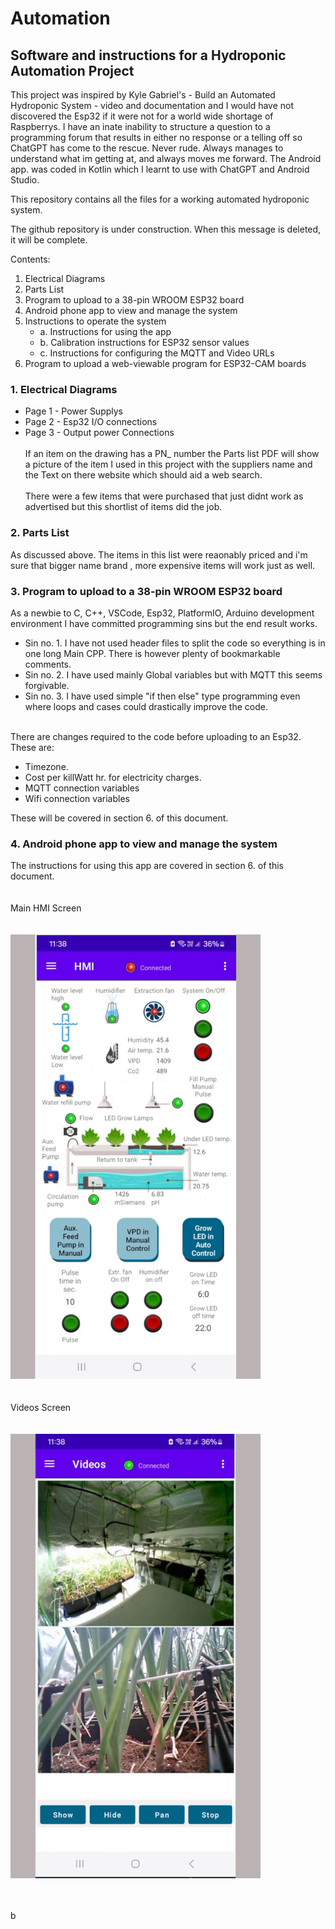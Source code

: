 # Automation
## Software and instructions for a Hydroponic Automation Project

This project was inspired by Kyle Gabriel's - Build an Automated Hydroponic System - video and documentation and I would have not discovered the Esp32 if it were not for a world wide shortage of Raspberrys.
I have an inate inability to structure a question to a programming forum that results in either no response or a telling off so ChatGPT has come to the rescue. Never rude. Always manages to understand 
what im getting at, and always moves me forward. The Android app. was coded in Kotlin which I learnt to use with ChatGPT and Android Studio.

This repository contains all the files for a working automated hydroponic system.

The github repository is under construction. When this message is deleted, it will be complete.

Contents:

1. Electrical Diagrams
2. Parts List
3. Program to upload to a 38-pin WROOM ESP32 board
4. Android phone app to view and manage the system
5. Instructions to operate the system
   - a. Instructions for using the app
   - b. Calibration instructions for ESP32 sensor values
   - c. Instructions for configuring the MQTT and Video URLs
6. Program to upload a web-viewable program for ESP32-CAM boards

### 1. Electrical Diagrams
   - Page 1 - Power Supplys
   - Page 2 - Esp32 I/O connections
   - Page 3 - Output power Connections <br /> <br />
If an item on the drawing has a PN_ number the Parts list PDF will show a picture of the item I used
in this project with the suppliers name and the Text on there website which should aid a web search.<br /> <br />
There were a few items that were purchased that just didnt work as advertised but this shortlist of items did the job.

### 2. Parts List
As discussed above. The items in this list were reaonably priced and i'm sure that bigger name brand , more expensive items will work just as well.

### 3. Program to upload to a 38-pin WROOM ESP32 board
As a newbie to C, C++, VSCode, Esp32, PlatformIO, Arduino development environment I have committed programming sins but the end result works.
   - Sin no. 1. I have not used header files to split the code so everything is in one long Main CPP. There is however plenty of bookmarkable comments.
   - Sin no. 2. I have used mainly Global variables but with MQTT this seems forgivable.
   - Sin no. 3. I have used simple "if then else" type programming even where loops and cases could drastically improve the code. <br /> <br />

There are changes required to the code before uploading to an Esp32. These are: <br />
   - Timezone.
   - Cost per killWatt hr. for electricity charges.
   - MQTT connection variables
   - Wifi connection variables <br />
<div align="left">These will be covered in section 6. of this document. </div>

### 4. Android phone app to view and manage the system <br />
The instructions for using this app are covered in section 6. of this document. <br /> <br />  <br />
Main HMI Screen<br /> <br />  <br />
<img src="Images/HMI_Screen.png" alt="Main HMI Screen" width="400"/>
<br /> <br />  <br />
Videos Screen<br /> <br />  <br />
<img src="Images/Videos.png" alt="Videos Screen" width="400"/>
<br /> <br />  <br />








 b

